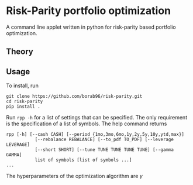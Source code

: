 # Risk-Parity portfolio optimization

A command line applet written in python for risk-parity based portfolio optimization.

## Theory

## Usage

To install, run
```shell
git clone https://github.com/borab96/risk-parity.git
cd risk-parity
pip install .
```

Run ``rpp -h`` for a list of settings that can be specified. The only requirement is the specification of a list of symbols.
The help command returns 
```shell
rpp [-h] [--cash CASH] [--period {1mo,3mo,6mo,1y,2y,5y,10y,ytd,max}]
           [--rebalance REBALANCE] [--to_pdf TO_PDF] [--leverage LEVERAGE]
           [--short SHORT] [--tune TUNE TUNE TUNE TUNE] [--gamma GAMMA]
           list of symbols [list of symbols ...]
...
```

The hyperparameters of the optimization algorithm are $\gamma$

 
